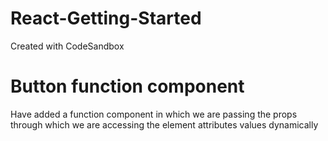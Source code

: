 # React-Getting-Started
Created with CodeSandbox

# Button function component
Have added a function component in which we are passing the props through which we are accessing the element attributes values dynamically
